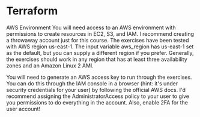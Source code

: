 # Terraform
AWS Environment
You will need access to an AWS environment with permissions to create resources in EC2, S3, and IAM. I recommend creating a throwaway account just for this course. The exercises have been tested with AWS region us-east-1. The input variable aws_region has us-east-1 set as the default, but you can supply a different region if you prefer. Generally, the exercises should work in any region that has at least three availability zones and an Amazon Linux 2 AMI.

You will need to generate an AWS access key to run through the exercises. You can do this through the IAM console in a browser (hint: it's under security credentials for your user) by following the official AWS docs. I'd recommend assigning the AdministratorAccess policy to your user to give you permissions to do everything in the account. Also, enable 2FA for the user account!
